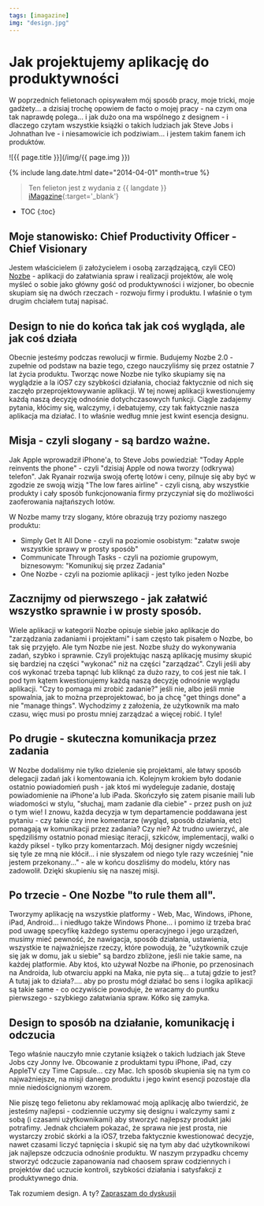```yaml
---
tags: [imagazine]
img: "design.jpg"
---
```


# Jak projektujemy aplikację do produktywności

W poprzednich felietonach opisywałem mój sposób pracy, moje tricki, moje gadżety... a dzisiaj trochę opowiem de facto o mojej pracy - na czym ona tak naprawdę polega... i jak dużo ona ma wspólnego z designem - i dlaczego czytam wszystkie książki o takich ludziach jak Steve Jobs i Johnathan Ive - i niesamowicie ich podziwiam... i jestem takim fanem ich produktów.

<!--More-->

![{{ page.title }}](/img/{{ page.img }})

{% include lang.date.html date="2014-04-01" month=true %}

> Ten felieton jest z wydania z {{ langdate }} [iMagazine](https://imagazine.pl){:target='_blank'}

* TOC
{:toc}

## Moje stanowisko: Chief Productivity Officer - Chief Visionary

Jestem właścicielem (i założycielem i osobą zarządzającą, czyli CEO) [Nozbe][n] - aplikacji do załatwiania spraw i realizacji projektów, ale wolę myśleć o sobie jako główny gość od produktywności i wizjoner, bo obecnie skupiam się na dwóch rzeczach - rozwoju firmy i produktu. I właśnie o tym drugim chciałem tutaj napisać.

## Design to nie do końca tak jak coś wygląda, ale jak coś działa

Obecnie jesteśmy podczas rewolucji w firmie. Budujemy Nozbe 2.0 - zupełnie od podstaw na bazie tego, czego nauczyliśmy się przez ostatnie 7 lat życia produktu. Tworząc nowe Nozbe nie tylko skupiamy się na wyglądzie a la iOS7 czy szybkości działania, chociaż faktycznie od nich się zaczęło przeprojektowywanie aplikacji. W tej nowej aplikacji kwestionujemy każdą naszą decyzję odnośnie dotychczasowych funkcji. Ciągle zadajemy pytania, kłócimy się, walczymy, i debatujemy, czy tak faktycznie nasza aplikacja ma działać. I to właśnie według mnie jest kwint esencja designu.

## Misja - czyli slogany - są bardzo ważne.

Jak Apple wprowadził iPhone'a, to Steve Jobs powiedział: "Today Apple reinvents the phone" - czyli "dzisiaj Apple od nowa tworzy (odkrywa) telefon". Jak Ryanair rozwija swoją ofertę lotów i ceny, pilnuje się aby być w zgodzie ze swoją wizją "The low fares airline" - czyli cisną, aby wszystkie produkty i cały sposób funkcjonowania firmy przyczyniał się do możliwości zaoferowania najtańszych lotów.

W Nozbe mamy trzy slogany, które obrazują trzy poziomy naszego produktu:

* Simply Get It All Done - czyli na poziomie osobistym: "załatw swoje wszystkie sprawy w prosty sposób"
* Communicate Through Tasks - czyli na poziomie grupowym, biznesowym: "Komunikuj się przez Zadania"
* One Nozbe - czyli na poziomie aplikacji - jest tylko jeden Nozbe

## Zacznijmy od pierwszego - jak załatwić wszystko sprawnie i w prosty sposób.

Wiele aplikacji w kategorii Nozbe opisuje siebie jako aplikacje do "zarządzania zadaniami i projektami" i sam często tak pisałem o Nozbe, bo tak się przyjęło. Ale tym Nozbe nie jest. Nozbe służy do wykonywania zadań, szybko i sprawnie. Czyli projektując naszą aplikację musimy skupić się bardziej na części "wykonać" niż na części "zarządzać". Czyli jeśli aby coś wykonać trzeba tapnąć lub kliknąć za dużo razy, to coś jest nie tak. I pod tym kątem kwestionujemy każdą naszą decyzję odnośnie wyglądu aplikacji. "Czy to pomaga mi zrobić zadanie?" jeśli nie, albo jeśli mnie spowalnia, jak to można przeprojektować, bo ja chcę "get things done" a nie "manage things". Wychodzimy z założenia, że użytkownik ma mało czasu, więc musi po prostu mniej zarządzać a więcej robić. I tyle!

## Po drugie - skuteczna komunikacja przez zadania

W Nozbe dodaliśmy nie tylko dzielenie się projektami, ale łatwy sposób delegacji zadań jak i komentowania ich. Kolejnym krokiem było dodanie ostatnio powiadomień push - jak ktoś mi wydeleguje zadanie, dostaję powiadomienie na iPhone'a lub iPada. Skończyło się zatem pisanie maili lub wiadomości w stylu, "słuchaj, mam zadanie dla ciebie" - przez push on już o tym wie! I znowu, każda decyzja w tym departamencie poddawana jest pytaniu - czy takie czy inne komentarze (wygląd, sposób działania, etc) pomagają w komunikacji przez zadania? Czy nie? Aż trudno uwierzyć, ale spędziliśmy ostatnio ponad miesiąc iteracji, szkiców, implementacji, walki o każdy piksel - tylko przy komentarzach. Mój designer nigdy wcześniej się tyle ze mną nie kłócił... i nie słyszałem od niego tyle razy wcześniej "nie jestem przekonany..." - ale w końcu doszliśmy do modelu, który nas zadowolił. Dzięki skupieniu się na naszej misji.

## Po trzecie - One Nozbe "to rule them all".

Tworzymy aplikację na wszystkie platformy - Web, Mac, Windows, iPhone, iPad, Android... i niedługo także Windows Phone... i pomimo iż trzeba brać pod uwagę specyfikę każdego systemu operacyjnego i jego urządzeń, musimy mieć pewność, że nawigacja, sposób działania, ustawienia, wszystkie te najważniejsze rzeczy, które powodują, że "użytkownik czuje się jak w domu, jak u siebie" są bardzo zbliżone, jeśli nie takie same, na każdej platformie. Aby ktoś, kto używał Nozbe na iPhonie, po przenosinach na Androida, lub otwarciu appki na Maka, nie pyta się... a tutaj gdzie to jest? A tutaj jak to działa?.... aby po prostu mógł działać bo sens i logika aplikacji są takie same - co oczywiście powoduje, że wracamy do puntku pierwszego - szybkiego załatwiania spraw. Kółko się zamyka.

## Design to sposób na działanie, komunikację i odczucia

Tego właśnie nauczyło mnie czytanie książek o takich ludziach jak Steve Jobs czy Jonny Ive. Obcowanie z produktami typu iPhone, iPad, czy AppleTV czy Time Capsule... czy Mac. Ich sposób skupienia się na tym co najważniejsze, na misji danego produktu i jego kwint esencji pozostaje dla mnie niedoścignionym wzorem.

Nie piszę tego felietonu aby reklamować moją aplikację albo twierdzić, że jesteśmy najlepsi - codziennie uczymy się designu i walczymy sami z sobą (i czasami użytkownikami) aby stworzyć najlepszy produkt jaki potrafimy. Jednak chciałem pokazać, że sprawa nie jest prosta, nie wystarczy zrobić skórki a la iOS7, trzeba faktycznie kwestionować decyzje, nawet czasami liczyć tapnięcia i skupić się na tym aby dać użytkownikowi jak najlepsze odczucia odnośnie produktu. W naszym przypadku chcemy stworzyć odczucie zapanowania nad chaosem spraw codziennych i projektów dać uczucie kontroli, szybkości działania i satysfakcji z produktywnego dnia.

Tak rozumiem design. A ty? [Zapraszam do dyskusji](/pl/kontakt)


[n]: https://michael.gratis/nozbe_pl
[np]: https://michael.gratis/nozbepersonal_pl